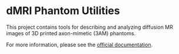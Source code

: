 # dMRI Phantom Utilities

This project contains tools for describing and analyzing diffusion MR images of 3D printed axon-mimetic (3AM) phantoms.

For more information, please see the [official documentation](https://dmri-phantom-utilities.readthedocs.io/en/latest/).

